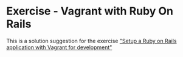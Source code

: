 # Exercise - Vagrant with Ruby On Rails

This is a solution suggestion for the exercise  ["Setup a Ruby on Rails application with Vagrant for development"](https://coursepress.lnu.se/kurs/systemadministrationii/part-2-application-operations/exercises/)
